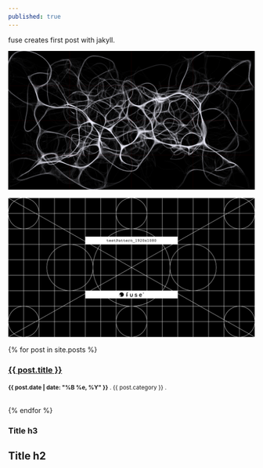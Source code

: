 ```yaml
---
published: true
---
```

fuse creates first post with jakyll.

![Image of Yaktocat](/images/stigmergy_dokk.png)

![fuse pattern for dokk](/images/test_pattern_fuse_1920x1080.png)


{% for post in site.posts %}	
    <h3><a href="{{ post.url }}">{{ post.title }}</a></h3>
    <p><small><strong>{{ post.date | date: "%B %e, %Y" }}</strong> . {{ post.category }} . <a href="http://erjjones.github.com{{ post.url }}#disqus_thread"></a></small></p>			
{% endfor %}	

### Title h3
## Title h2
